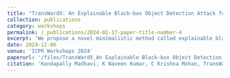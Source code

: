 ```yaml
---
title: "TransWardX: An Explainable Black-box Object Detection Attack for Autonomous Driving in Transitional Weather Conditions"
collection: publications
category: workshops
permalink: /_publications/2024-02-17-paper-title-number-4
excerpt: 'We propose a novel minimalistic method called explainable black-box adversarial detection attack in transitional weather conditions for autonomous driving (TransWardX)'
date: 2024-12-06
venue: 'ICPR Workshops 2024'
paperurl: '/files/TransWardX_An Explainable Black-box Object Detection.pdf'
citation: 'Kondapally Madhavi, K Naveen Kumar, C Krishna Mohan, TransWardX: An Explainable Black-box Object Detection Attack for Autonomous Driving in Transitional Weather Conditions, International Conference on Pattern Recognition Workshops, ICPRW proceedings, India, 2024'
---
```


